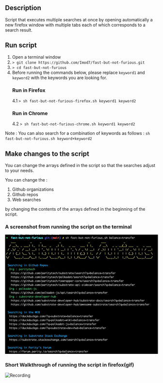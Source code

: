 ## Description
Script that executes multiple searches at once by opening automatically a new firefox window with multiple tabs each of which corresponds to a search result.

## Run script
1. Open a terminal window
2. `> git clone https://github.com/Imod7/fast-but-not-furious.git`
3. `> cd fast-but-not-furious`
4. Before running the commands below, please replace `keyword1` and `keyword2` with the keywords you are looking for.
   ### Run in Firefox
   4.1 `> sh fast-but-not-furious-firefox.sh keyword1 keyword2`
   ### Run in Chrome
   4.2 `> sh fast-but-not-furious-chrome.sh keyword1 keyword2`

Note : You can also search for a combination of keywords as follows : 
`sh fast-but-not-furious.sh keyword+keyword2`

## Make changes to the script
You can change the arrays defined in the script so that the searches adjust to your needs.

You can change the :
1. Github organizations
2. Github repos
3. Web searches

by changing the contents of the arrays defined in the beginning of the script.

### A screenshot from running the script on the terminal
![fast-not-furious-script-screenshot](/fast_not_furious.png)

### Short Walkthrough of running the script in firefox(gif)
![Recording](fast-not-furious-firefox.gif "Short recording from the running the script")
